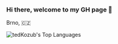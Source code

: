 ### Hi there, welcome to my GH page 👋
Brno, 🇨🇿


![tedKozub's Top Languages](https://github-readme-stats.vercel.app/api/top-langs/?username=tedKozub&theme=gruvbox&show_icons=true&hide_border=true&layout=compact)
<!--
**tedKozub/tedKozub** is a ✨ _special_ ✨ repository because its `README.md` (this file) appears on your GitHub profile.

Here are some ideas to get you started:

- 🔭 I’m currently working on ...
- 🌱 I’m currently learning ...
- 👯 I’m looking to collaborate on ...
- 🤔 I’m looking for help with ...
- 💬 Ask me about ...
- 📫 How to reach me: ...
- 😄 Pronouns: ...
- ⚡ Fun fact: ...
-->
